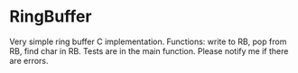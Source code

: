 # RingBuffer
Very simple ring buffer C implementation. Functions: write to RB, pop from RB, find char in RB.
Tests are in the main function. Please notify me if there are errors.

